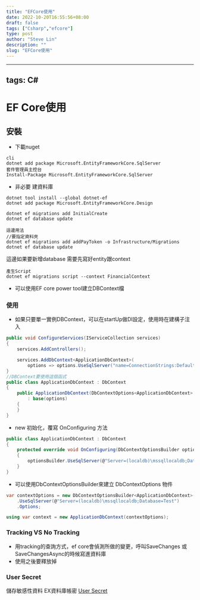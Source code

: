 ```yaml
---
title: "EFCore使用"
date: 2022-10-20T16:55:56+08:00
draft: false
tags: ["Csharp","efcore"]
type: post
author: "Steve Lin"
description: ""
slug: "EFCore使用"
---
```

---
tags: C#
---
# EF Core使用

## 安裝
- 下載nuget
```
cli
dotnet add package Microsoft.EntityFrameworkCore.SqlServer
套件管理員主控台
Install-Package Microsoft.EntityFrameworkCore.SqlServer
```
- 非必要 建資料庫
```
dotnet tool install --global dotnet-ef
dotnet add package Microsoft.EntityFrameworkCore.Design

dotnet ef migrations add InitialCreate
dotnet ef database update

這邊用法
//要指定資料夾
dotnet ef migrations add addPayToken -o Infrastructure/Migrations
dotnet ef database update
```
這邊如果要新增database
需要先寫好entity跟context
```
產生Script
dotnet ef migrations script --context FinancialContext 
```
- 可以使用EF core power tool建立DBContext檔
### 使用
- 如果只要單一實例DBContext，可以在startUp做DI設定，使用時在建構子注入
```C#
public void ConfigureServices(IServiceCollection services)
{
    services.AddControllers();

    services.AddDbContext<ApplicationDbContext>(
        options => options.UseSqlServer("name=ConnectionStrings:DefaultConnection"));
}
//DBContext要使用這個函式
public class ApplicationDbContext : DbContext
{
    public ApplicationDbContext(DbContextOptions<ApplicationDbContext> options)
        : base(options)
    {
    }
}
```
- new 初始化，覆寫 OnConfiguring 方法
```C#
public class ApplicationDbContext : DbContext
{
    protected override void OnConfiguring(DbContextOptionsBuilder optionsBuilder)
    {
        optionsBuilder.UseSqlServer(@"Server=(localdb)\mssqllocaldb;Database=Test");
    }
}
```

- 可以使用DbContextOptionsBuilder來建立 DbContextOptions 物件
```C#
var contextOptions = new DbContextOptionsBuilder<ApplicationDbContext>()
    .UseSqlServer(@"Server=(localdb)\mssqllocaldb;Database=Test")
    .Options;

using var context = new ApplicationDbContext(contextOptions);
```


### Tracking VS No Tracking
- 用tracking的查詢方式，ef core會偵測所做的變更，呼叫SaveChanges 或 SaveChangesAsync的時候寫進資料庫
- 使用之後要釋放掉

### User Secret
儲存敏感性資料 EX資料庫帳密
[User Secret](https://docs.microsoft.com/zh-tw/aspnet/core/security/app-secrets?view=aspnetcore-5.0&tabs=windows)
